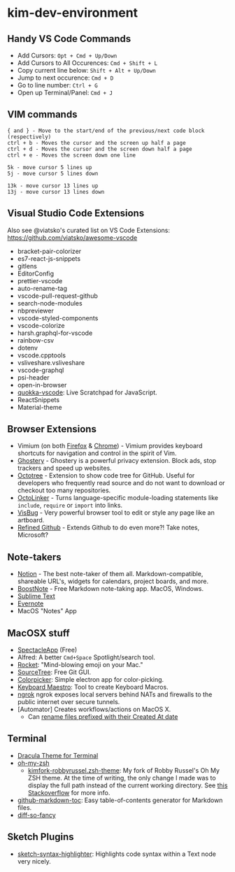 # kim-dev-environment

## Handy VS Code Commands
- Add Cursors: `Opt + Cmd + Up/Down`
- Add Cursors to All Occurences: `Cmd + Shift + L`
- Copy current line below: `Shift + Alt + Up/Down`
- Jump to next occurence: `Cmd + D`
- Go to line number: `Ctrl + G`
- Open up Terminal/Panel: `Cmd + J`

## VIM commands 
```shell
{ and } - Move to the start/end of the previous/next code block (respectively)
ctrl + b - Moves the cursor and the screen up half a page
ctrl + d - Moves the cursor and the screen down half a page
ctrl + e - Moves the screen down one line

5k - move cursor 5 lines up
5j - move cursor 5 lines down

13k - move cursor 13 lines up
13j - move cursor 13 lines down
```

## Visual Studio Code Extensions

Also see @viatsko's curated list on VS Code Extensions: https://github.com/viatsko/awesome-vscode

- bracket-pair-colorizer
- es7-react-js-snippets
- gitlens
- EditorConfig
- prettier-vscode
- auto-rename-tag
- vscode-pull-request-github
- search-node-modules
- nbpreviewer
- vscode-styled-components
- vscode-colorize
- harsh.graphql-for-vscode
- rainbow-csv
- dotenv
- vscode.cpptools
- vsliveshare.vsliveshare
- vscode-graphql
- psi-header
- open-in-browser
- [quokka-vscode](https://marketplace.visualstudio.com/items?itemName=WallabyJs.quokka-vscode): Live Scratchpad for JavaScript.
- ReactSnippets
- Material-theme

## Browser Extensions
- Vimium (on both [Firefox](https://addons.mozilla.org/en-GB/firefox/addon/vimium-ff/) & [Chrome](https://chrome.google.com/webstore/detail/vimium/dbepggeogbaibhgnhhndojpepiihcmeb)) - Vimium provides keyboard shortcuts for navigation and control in the spirit of Vim.
- [Ghostery](https://www.ghostery.com/) - Ghostery is a powerful privacy extension. Block ads, stop trackers and speed up websites.
- [Octotree](https://github.com/ovity/octotree) - Extension to show code tree for GitHub. Useful for developers who frequently read source and do not want to download or checkout too many repositories.
- [OctoLinker](https://github.com/OctoLinker/OctoLinker) - Turns language-specific module-loading statements like `include`, `require` or `import` into links. 
- [VisBug](https://github.com/GoogleChromeLabs/ProjectVisBug) - Very powerful browser tool to edit or style any page like an artboard.
- [Refined Github](https://github.com/sindresorhus/refined-github) - Extends Github to do even more?! Take notes, Microsoft?

## Note-takers
- [Notion](https://www.notion.so/) - The best note-taker of them all. Markdown-compatible, shareable URL's, widgets for calendars, project boards, and more. 
- [BoostNote](https://boostnote.io/) - Free Markdown note-taking app. MacOS, Windows.
- [Sublime Text](https://www.sublimetext.com/)
- [Evernote](https://evernote.com/)
- MacOS "Notes" App

## MacOSX stuff
- [SpectacleApp](https://www.spectacleapp.com/) (Free)
- Alfred: A better `Cmd+Space` Spotlight/search tool.
- [Rocket](https://matthewpalmer.net/rocket/): "Mind-blowing emoji on your Mac."
- [SourceTree](https://www.sourcetreeapp.com/): Free Git GUI.
- [Colorpicker](https://electronjs.org/apps/colorpicker): Simple electron app for color-picking.
- [Keyboard Maestro](https://www.keyboardmaestro.com/main/): Tool to create Keyboard Macros.
- [ngrok](https://ngrok.com/) ngrok exposes local servers behind NATs and firewalls to the public internet over secure tunnels.
- [Automator] Creates workflows/actions on MacOS X.
  - Can [rename files prefixed with their Created At date](https://www.youtube.com/watch?v=5prAiw3xlgM)

## Terminal
- [Dracula Theme for Terminal](https://github.com/dracula/dracula-theme)
- [oh-my-zsh](https://github.com/robbyrussell/oh-my-zsh)
  - [kimfork-robbyrussel.zsh-theme](kimfork-robbyrussel.zsh-theme): My fork of Robby Russel's Oh My ZSH theme. At the time of writing, the only change I made was to display the full path instead of the current working directory. See [this Stackoverflow](https://stackoverflow.com/questions/27885057/zsh-theme-for-full-path-display-git-changes) for more info.
- [github-markdown-toc](https://github.com/ekalinin/github-markdown-toc): Easy table-of-contents generator for Markdown files.
- [diff-so-fancy](https://github.com/so-fancy/diff-so-fancy)

## Sketch Plugins
- [sketch-syntax-highlighter](https://github.com/danielguillan/sketch-syntax-highlighter): Highlights code syntax within a Text node very nicely.
